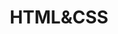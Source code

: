 ---  
title:        HTML&CSS  
layout:       default  
permalink:    HTML&CSS/  
category:     HTML&CSS  
has_children: true  
share:        true  
shortRepo:  
  
  - default  
---